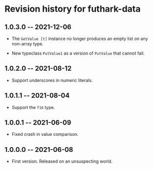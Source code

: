 # Revision history for futhark-data

## 1.0.3.0 -- 2021-12-06

* The `GetValue [t]` instance no longer produces an empty list on any
  non-array type.

* New typeclass `PutValue1` as a version of `PutValue` that cannot
  fail.

## 1.0.2.0 -- 2021-08-12

* Support underscores in numeric literals.

## 1.0.1.1 -- 2021-08-04

* Support the `f16` type.

## 1.0.0.1 -- 2021-06-09

* Fixed crash in value comparison.

## 1.0.0.0 -- 2021-06-08

* First version. Released on an unsuspecting world.
